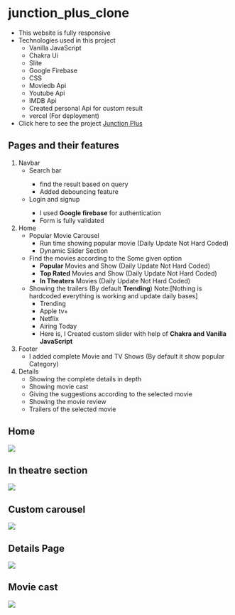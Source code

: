 # junction_plus_clone
<ul>
    <li>This website is fully responsive</li>
    <li>Technologies used in this project
        <ul>
            <li>Vanilla  JavaScript</li>
            <li>Chakra Ui</li>
            <li>Slite</li>
            <li>Google Firebase</li>
            <li>CSS</li>
            <li>Moviedb Api</li>
            <li>Youtube Api</li>
            <li>IMDB Api</li>
            <li>Created personal Api for custom result</li>
            <li>vercel (For deployment)</li>
        </ul></li>
    <li>Click here to see the project
        <a href="https://junction-plus-abhishekojha5972.vercel.app/">Junction Plus</a>
    </li>
</ul>

## Pages and their features
<ol>
    <li>Navbar
        <ul>
          <li>Search bar</li>
              <ul>
                   <li>find the result based on query</li>
                   <li>Added debouncing feature</li>
              </ul>
          <li>Login and signup</li>
              <ul>
                    <li>I used <b>Google firebase</b> for authentication</li>
                    <li>Form is fully validated</li>
              </ul>
        </ul></li>
        
   


  <li>Home
      <ul>
            <li>Popular Movie Carousel
                <ul>
                    <li>Run time showing popular movie (Daily Update Not Hard Coded)</li>
                    <li>Dynamic Slider Section</li>
                </ul></li>
            <li>Find the movies according to the Some given option
                 <ul>
                      <li><b>Popular</b> Movies and Show (Daily Update Not Hard Coded)</li>
                      <li><b>Top Rated</b> Movies and Show (Daily Update Not Hard Coded)</li>
                      <li><b>In Theaters</b> Movies (Daily Update Not Hard Coded)</li>
                 </ul></li>
             <li>Showing the trailers (By default <b>Trending</b>) Note:[Nothing is hardcoded everything is working and update daily bases]
                 <ul>
                       <li>Trending</li>
                       <li>Apple tv+</li>
                       <li>Netflix</li>
                       <li>Airing Today</li>
                       <li>Here is, I Created custom slider with help of <b>Chakra and Vanilla JavaScript</b></li>
                 </ul></li>
       </ul></li>
  <li> Footer 
       <ul>
           <li>I added complete Movie and TV Shows (By default it show popular Category)</li>
  </ul></li>
    <li>Details
        <ul>
            <li>Showing the complete details in depth</li>
            <li>Showing movie cast</li>
            <li>Giving the suggestions according to the selected movie</li>
            <li>Showing the movie review</li>
            <li>Trailers of the selected movie</li>
        </ul></li>
</ol>
<h2>Home</h2>
 <img src="https://user-images.githubusercontent.com/108677306/221346026-b1050e5a-dbb2-46d7-97b7-e63c24babc00.PNG"/>
 
 <h2>In theatre section</h2>
<img src="https://user-images.githubusercontent.com/108677306/221346490-7e621701-df43-4ee9-9050-9a9c8de75867.PNG"/>

<h2>Custom carousel</h2>
<img src="https://user-images.githubusercontent.com/108677306/221346785-5fef4f23-44f1-4f1d-9672-fec1d5786dad.PNG"/>

<h2>Details Page</h2>
<img src="https://user-images.githubusercontent.com/108677306/221346852-e7bb1e19-33b5-401d-b98e-7d4991014c18.PNG"/>


<h2>Movie cast</h2>
<img src="https://user-images.githubusercontent.com/108677306/221346943-8feb9f88-034f-4ec8-aa98-b74a0604963e.PNG"/>

